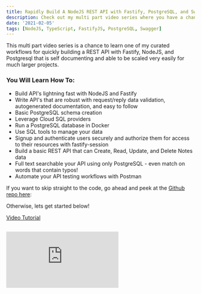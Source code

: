 ```yaml
---
title: Rapidly Build A NodeJS REST API with Fastify, PostgreSQL, and Swagger Documentation
description: Check out my multi part video series where you have a chance to learn one of my curated workflows for quickly building a REST API with Fastify, NodeJS, and PostgreSQL that is self documenting and able to be scaled very easily for much larger projects.
date: '2021-02-05'
tags: [NodeJS, TypeScript, FastifyJS, PostgreSQL, Swagger]
---
```


This multi part video series is a chance to learn one of my curated workflows for quickly building a REST API with Fastify, NodeJS, and Postgresql that is self documenting and able to be scaled very easily for much larger projects.

### You Will Learn How To:
- Build API's lightning fast with NodeJS and Fastify
- Write API's that are robust with request/reply data validation, autogenerated documentation, and easy to follow
- Basic PostgreSQL schema creation
- Leverage Cloud SQL providers
- Run a PostgreSQL database in Docker
- Use SQL tools to manage your data
- Signup and authenticate users securely and authorize them for access to their resources with fastify-session
- Build a basic REST API that can Create, Read, Update, and Delete Notes data
- Full text searchable your API using only PostgreSQL - even match on words that contain typos!
- Automate your API testing workflows with Postman

If you want to skip straight to the code, go ahead and peek at the [Github repo here](https://github.com/wolfejw86/blog-examples/tree/master/fastify-bootstrap-api):

Otherwise, lets get started below!

[Video Tutorial](https://www.youtube.com/watch?v=60p14IaPlvk&list=PLU_22oKqONin7yagFMm3x1tJihYaIVVwa&index=2)
<br>


## <iframe src="https://www.youtube.com/embed/60p14IaPlvk?list=PLU_22oKqONin7yagFMm3x1tJihYaIVVwa" frameborder="0" allow="accelerometer; autoplay; encrypted-media; gyroscope; picture-in-picture" allowfullscreen></iframe>
